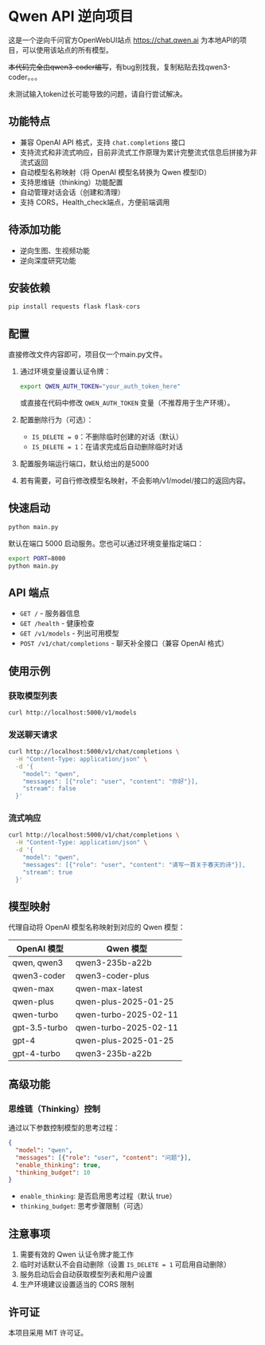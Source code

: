 # Qwen API 逆向项目

这是一个逆向千问官方OpenWebUI站点 https://chat.qwen.ai 为本地API的项目，可以使用该站点的所有模型。

~~本代码完全由qwen3-coder编写~~，有bug别找我，复制粘贴去找qwen3-coder。。。

未测试输入token过长可能导致的问题，请自行尝试解决。

## 功能特点

- 兼容 OpenAI API 格式，支持 `chat.completions` 接口
- 支持流式和非流式响应，目前非流式工作原理为累计完整流式信息后拼接为非流式返回
- 自动模型名称映射（将 OpenAI 模型名转换为 Qwen 模型ID）
- 支持思维链（thinking）功能配置
- 自动管理对话会话（创建和清理）
- 支持 CORS，Health_check端点，方便前端调用

## 待添加功能

- 逆向生图、生视频功能
- 逆向深度研究功能

## 安装依赖

```bash
pip install requests flask flask-cors
```

## 配置

直接修改文件内容即可，项目仅一个main.py文件。

1. 通过环境变量设置认证令牌：
   ```bash
   export QWEN_AUTH_TOKEN="your_auth_token_here"
   ```

   或直接在代码中修改 `QWEN_AUTH_TOKEN` 变量（不推荐用于生产环境）。

2. 配置删除行为（可选）：
   - `IS_DELETE = 0`：不删除临时创建的对话（默认）
   - `IS_DELETE = 1`：在请求完成后自动删除临时对话

3. 配置服务端运行端口，默认给出的是5000

4. 若有需要，可自行修改模型名映射，不会影响/v1/model/接口的返回内容。

## 快速启动

```bash
python main.py
```

默认在端口 5000 启动服务。您也可以通过环境变量指定端口：
```bash
export PORT=8000
python main.py
```

## API 端点

- `GET /` - 服务器信息
- `GET /health` - 健康检查
- `GET /v1/models` - 列出可用模型
- `POST /v1/chat/completions` - 聊天补全接口（兼容 OpenAI 格式）

## 使用示例

### 获取模型列表
```bash
curl http://localhost:5000/v1/models
```

### 发送聊天请求
```bash
curl http://localhost:5000/v1/chat/completions \
  -H "Content-Type: application/json" \
  -d '{
    "model": "qwen",
    "messages": [{"role": "user", "content": "你好"}],
    "stream": false
  }'
```

### 流式响应
```bash
curl http://localhost:5000/v1/chat/completions \
  -H "Content-Type: application/json" \
  -d '{
    "model": "qwen",
    "messages": [{"role": "user", "content": "请写一首关于春天的诗"}],
    "stream": true
  }'
```

## 模型映射

代理自动将 OpenAI 模型名称映射到对应的 Qwen 模型：

| OpenAI 模型   | Qwen 模型             |
| ------------- | --------------------- |
| qwen, qwen3   | qwen3-235b-a22b       |
| qwen3-coder   | qwen3-coder-plus      |
| qwen-max      | qwen-max-latest       |
| qwen-plus     | qwen-plus-2025-01-25  |
| qwen-turbo    | qwen-turbo-2025-02-11 |
| gpt-3.5-turbo | qwen-turbo-2025-02-11 |
| gpt-4         | qwen-plus-2025-01-25  |
| gpt-4-turbo   | qwen3-235b-a22b       |

## 高级功能

### 思维链（Thinking）控制

通过以下参数控制模型的思考过程：

```json
{
  "model": "qwen",
  "messages": [{"role": "user", "content": "问题"}],
  "enable_thinking": true,
  "thinking_budget": 10
}
```

- `enable_thinking`: 是否启用思考过程（默认 true）
- `thinking_budget`: 思考步骤限制（可选）

## 注意事项

1. 需要有效的 Qwen 认证令牌才能工作
2. 临时对话默认不会自动删除（设置 `IS_DELETE = 1` 可启用自动删除）
3. 服务启动后会自动获取模型列表和用户设置
4. 生产环境建议设置适当的 CORS 限制

## 许可证

本项目采用 MIT 许可证。
